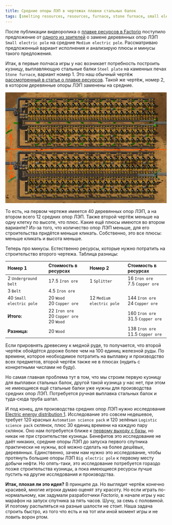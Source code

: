 ```yaml
---
title: Средние опоры ЛЭП в чертежах плавки стальных балок
tags: [smelting resources, resources, furnace, stone furnace, small electric pole, medium electric pole]
---
```


После публикации видеоролика о [плавке ресурсов в Factorio](http://www.youtube.com/watch?v=z7HcOThwafg) поступило предложение от [одного из зрителей](https://www.youtube.com/@Evgeny_Pilyavsky) о замене деревянных опор ЛЭП `Small electric pole` на средние `Medium electric pole`. Рассматриваю предложенный вариант исполнения и анализирую плюсы и минусы такого предложения.

<!-- truncate -->

Итак, в первые полчаса игры у нас возникает потребность построить кузницу, выплавляющую стальные балки `Steel plate` на каменных печах `Stone furnace`, вариант номер 1. Это наш обычный чертёж [рассмотренный в статье о плавке ресурсов](pathname:///RawResourcesProcessing). Такой же чертёж, номер 2, в котором деревянные опоры ЛЭП заменены на средние.

![raw resources production](./screenshot.jpg)

То есть, на первом чертеже имеется 40 деревянных опор ЛЭП, а на втором всего 12 средних опор ЛЭП. Также второй чертёж меньше на одну клетку по высоте, что плюс. Какие ещё плюсы имеются во втором варианте? Из-за того, что количество опор ЛЭП меньше, для его строительства придётся меньше кликать. Собственно, это все плюсы: меньше кликать и высота меньше.

Теперь про минусы. Естественно ресурсы, которые нужно потратить на строительство второго чертежа. Таблица разницы:

| Номер 1 | Стоимость в ресурсах | Номер 2 | Стоимость в ресурсах |
|:--|:--|:--|:--|
| 2 `Underground belt` | 17.5 `Iron ore` | 1 `Splitter` | 16 `Iron ore`<br/>7.5 `Copper ore`|
| 3 `Belt` | 4.5 `Iron ore` |  |  |
| 40 `Small electric pole` | 20 `Wood`<br/>20 `Copper ore` | 12 `Medium electric pole` | 144 `Iron ore`<br/>24 `Copper ore` |
| **Итого:** | 22 `Iron ore`<br/>20 `Copper ore`<br/>20 `Wood` || 160 `Iron ore`<br/>31.5 `Copper ore`|
| **Разница:** | 20 `Wood` || 138 `Iron ore`<br/>11.5 `Copper ore`|

Если прировнять древесину к медной руде, то получается, что второй чертёж обойдётся дороже более чем на 100 единиц железной руды. По времени, которое необходимое потратить на выплавку и производство всех предметов, второй чертёж также не в плюсах (нудить с конкретными числами не буду).

Но самая главная проблема тут в том, что мы строим первую кузницу для выплавки стальных балок, другой такой кузница у нас нет, при этом не имеющиеся ещё стальные балки уже нужны для производства средних опор ЛЭП. Потребуется ручная выплавка стальных балок и туда-сюда труба шатал.

И под конец, для производства средних опор ЛЭП нужно исследование [Electric energy distribution 1](https://wiki.factorio.com/Electric_energy_distribution_1_(research)). Исследование это совсем недешевое, требует 120 красных `Automation science pack` и 120 зелёных `Logistic science pack` склянок, плюс 30 единиц времени на каждую пару склянок. Оно нам потребуется ближе к [первому выходу с базы](pathname:///HowToStartNewGame#первый-выход-с-базы), но никак не при строительстве кузницы. Бенефитов это исследование не даёт никаких, средние опоры ЛЭП до запуска первого спутника практически не нужны, всё можно сделать на более дешёвых, деревянных. Единственно, зачем нам нужно это исследование, чтобы протянуть большие опоры ЛЭП `Big electric pole` к первому месту добычи нефти. Но опять-таки, это исследование потребуется гораздо позже строительства кузницы, а пока имеющиеся ресурсы лучше пустить на другие исследования и производства.

**Итак, плохая ли это идея?** В принципе да. Но выглядит чертёж конечно красивей, многие игроки думаю оценят эту красоту. Но если играть по-нормальному, как задумали разработчики *Factorio*, в начале игры у нас марафон на запуск спутника за пять часов. Шучу, за семь с половиной. И поэтому распыляться на разные шалости не стоит. Наша задача строить быстро, из того что есть и на тот или иной момент игры и не ловить ворон ртом.
